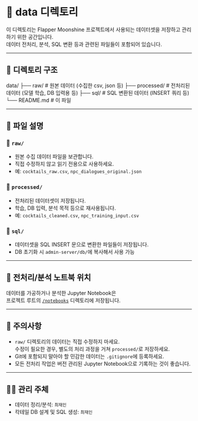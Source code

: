 # 📁 data 디렉토리

이 디렉토리는 Flapper Moonshine 프로젝트에서 사용되는 데이터셋을 저장하고 관리하기 위한 공간입니다.  
데이터 전처리, 분석, SQL 변환 등과 관련된 파일들이 포함되어 있습니다.

---

## 📂 디렉토리 구조

data/ ├── raw/ # 원본 데이터 (수집한 csv, json 등) 
      ├── processed/ # 전처리된 데이터 (모델 학습, DB 입력용 등) 
      ├── sql/ # SQL 변환된 데이터 (INSERT 쿼리 등) 
      └── README.md # 이 파일

---

## 📄 파일 설명

### 🔹 `raw/`

- 원본 수집 데이터 파일을 보관합니다.
- 직접 수정하지 않고 읽기 전용으로 사용하세요.
- 예: `cocktails_raw.csv`, `npc_dialogues_original.json`

### 🔹 `processed/`

- 전처리된 데이터셋이 저장됩니다.
- 학습, DB 입력, 분석 목적 등으로 재사용됩니다.
- 예: `cocktails_cleaned.csv`, `npc_training_input.csv`

### 🔹 `sql/`

- 데이터셋을 SQL INSERT 문으로 변환한 파일들이 저장됩니다.
- DB 초기화 시 `admin-server/db/`에 복사해서 사용 가능

---

## 🧼 전처리/분석 노트북 위치

데이터를 가공하거나 분석한 Jupyter Notebook은  
프로젝트 루트의 [`/notebooks`](../notebooks) 디렉토리에 저장됩니다.

---

## 📌 주의사항

- `raw/` 디렉토리의 데이터는 직접 수정하지 마세요.  
  수정이 필요한 경우, 별도의 처리 과정을 거쳐 `processed/`로 저장하세요.
- Git에 포함되지 말아야 할 민감한 데이터는 `.gitignore`에 등록하세요.
- 모든 전처리 작업은 버전 관리된 Jupyter Notebook으로 기록하는 것이 좋습니다.

---

## 👩‍💻 관리 주체

- 데이터 정리/분석: `최재인`
- 칵테일 DB 설계 및 SQL 생성: `최재인`


